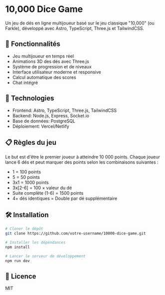 # 10,000 Dice Game

Un jeu de dés en ligne multijoueur basé sur le jeu classique "10,000" (ou Farkle), développé avec Astro, TypeScript, Three.js et TailwindCSS.

## 🎲 Fonctionnalités

- Jeu multijoueur en temps réel
- Animations 3D des dés avec Three.js
- Système de progression et de niveaux
- Interface utilisateur moderne et responsive
- Calcul automatique des scores
- Chat intégré

## 🚀 Technologies

- Frontend: Astro, TypeScript, Three.js, TailwindCSS
- Backend: Node.js, Express, Socket.io
- Base de données: PostgreSQL
- Déploiement: Vercel/Netlify

## 📋 Règles du jeu

Le but est d'être le premier joueur à atteindre 10 000 points. Chaque joueur lance 6 dés et peut marquer des points selon les combinaisons suivantes :

- 1 = 100 points
- 5 = 50 points
- 3x1 = 1000 points
- 3x[2-6] = 100 × valeur du dé
- Suite complète (1-6) = 1500 points
- 4+ dés identiques = Double par dé supplémentaire

## 🛠 Installation

```bash
# Cloner le dépôt
git clone https://github.com/votre-username/10000-dice-game.git

# Installer les dépendances
npm install

# Lancer le serveur de développement
npm run dev
```

## 📝 Licence

MIT 